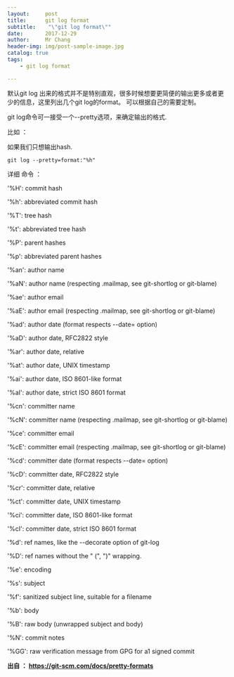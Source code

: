 ```yaml
---
layout:     post
title:     	git log format
subtitle:    "\"git log format\""
date:       2017-12-29
author:     Mr Chang
header-img: img/post-sample-image.jpg
catalog: true
tags:
    - git log format

---
```




默认git log 出来的格式并不是特别直观，很多时候想要更简便的输出更多或者更少的信息，这里列出几个git log的format。
可以根据自己的需要定制。

git log命令可一接受一个--pretty选项，来确定输出的格式.

比如 ： 

如果我们只想输出hash.

	git log --pretty=format:"%h" 
	

详细 命令 ： 


'%H': commit hash

'%h': abbreviated commit hash

'%T': tree hash

'%t': abbreviated tree hash

'%P': parent hashes

'%p': abbreviated parent hashes

'%an': author name

'%aN': author name (respecting .mailmap, see git-shortlog or git-blame)

'%ae': author email

'%aE': author email (respecting .mailmap, see git-shortlog or git-blame)

'%ad': author date (format respects --date= option)

'%aD': author date, RFC2822 style

'%ar': author date, relative

'%at': author date, UNIX timestamp

'%ai': author date, ISO 8601-like format

'%aI': author date, strict ISO 8601 format

'%cn': committer name

'%cN': committer name (respecting .mailmap, see git-shortlog or git-blame)

'%ce': committer email

'%cE': committer email (respecting .mailmap, see git-shortlog or git-blame)

'%cd': committer date (format respects --date= option)

'%cD': committer date, RFC2822 style

'%cr': committer date, relative

'%ct': committer date, UNIX timestamp

'%ci': committer date, ISO 8601-like format

'%cI': committer date, strict ISO 8601 format

'%d': ref names, like the --decorate option of git-log

'%D': ref names without the " (", ")" wrapping.

'%e': encoding

'%s': subject

'%f': sanitized subject line, suitable for a filename

'%b': body

'%B': raw body (unwrapped subject and body)

'%N': commit notes

'%GG': raw verification message from GPG for a1 signed commit

**出自 ： https://git-scm.com/docs/pretty-formats**
